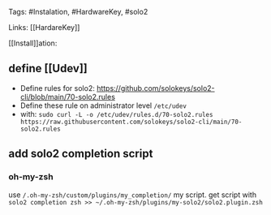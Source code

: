 Tags: #Instalation, #HardwareKey, #solo2

Links: [[HardareKey]] 

[[Install]]ation:

## define [[Udev]]

* Define rules for solo2: https://github.com/solokeys/solo2-cli/blob/main/70-solo2.rules 
* Define these rule on administrator level `/etc/udev`
* with:
  `sudo curl -L -o /etc/udev/rules.d/70-solo2.rules https://raw.githubusercontent.com/solokeys/solo2-cli/main/70-solo2.rules`

## add solo2 completion script

### oh-my-zsh

use `/.oh-my-zsh/custom/plugins/my_completion/` my script. 
get script with `solo2 completion zsh >> ~/.oh-my-zsh/plugins/my-solo2/solo2.plugin.zsh`
